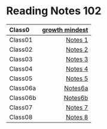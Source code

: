 # Reading Notes 102 #

| Class0 |[growth mindest](https://ayaabe95.github.io/readings/growth-midset/)|
| :---  |            ---:                                         |
| Class01 |[Notes 1](https://ayaabe95.github.io/readings/class01/)|
| Class02 |[Notes 2](https://ayaabe95.github.io/readings/class02/)|
| Class03 |[Notes 3](https://ayaabe95.github.io/readings/class03/)|
| Class04 |[Notes 4](https://ayaabe95.github.io/readings/class04/)|
| Class05 |[Notes 5](https://ayaabe95.github.io/readings/class05/)|
| Class06a |[Notes6a](https://ayaabe95.github.io/readings/class06a/)|
| Class06b |[Notes6b](https://ayaabe95.github.io/readings/class06b/)|
| Class07 |[Notes 7](https://ayaabe95.github.io/readings/class07/)|
| Class08 |[Notes 8](https://ayaabe95.github.io/readings/class08/)|





